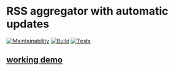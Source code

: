 # RSS aggregator with automatic updates

[![Maintainability](https://api.codeclimate.com/v1/badges/78bcb5e1308888cb666e/maintainability)](https://codeclimate.com/github/sergpvv/frontend-project-lvl3/maintainability)
[![Build](https://github.com/sergpvv/frontend-project-lvl3/workflows/CI/badge.svg)](https://github.com/sergpvv/frontend-project-lvl3/actions/workflows/ci.yml)
[![Tests](https://github.com/sergpvv/frontend-project-lvl3/workflows/hexlet-check/badge.svg)](https://github.com/sergpvv/frontend-project-lvl3/actions/workflows/hexlet-check.yml)

## [working demo](https://rss-feed-aggregator.vercel.app)
